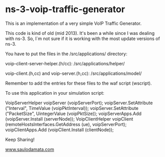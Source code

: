 # ns-3-voip-traffic-generator

This is an implementation of a very simple VoIP Traffic Generator.

This code is kind of old (mid 2013). It's been a while since I was dealing with ns-3. So, I`m not sure if it is working with the most update versions of ns-3.


You have to put the files in the /src/applications/ directory:

voip-client-server-helper.(h/cc): /src/applications/helper/

voip-client.(h,cc) and voip-server.(h,cc): /src/applications/model/


Remember to add the entries for these files to the waf script (wscript).


To use this application in your simulation script:

VoipServerHelper voipServer (voipServerPort);
voipServer.SetAttribute ("Interval", TimeValue (voipPktInterval));
voipServer.SetAttribute ("PacketSize", UintegerValue (voipPktSize));
voipServerApps.Add (voipServer.Install (serverNode));
VoipClientHelper voipClient (remoteHostsInterfaces.GetAddress (ue), voipServerPort);
voipClientApps.Add (voipClient.Install (clientNode));


Keep Sharing!

www.saulodamata.com

